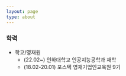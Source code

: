 ```yaml
---
layout: page
type: about
---
```


### 학력

- 학교/영재원
    - (22.02~) 인하대학교 인공지능공학과 재학
    - (18.02-20.01) 포스텍 영재기업인교육원 9기
